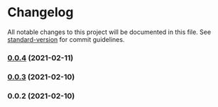 # Changelog

All notable changes to this project will be documented in this file. See [standard-version](https://github.com/conventional-changelog/standard-version) for commit guidelines.

### [0.0.4](https://github.com/everify/everify-node/compare/v0.0.3...v0.0.4) (2021-02-11)

### [0.0.3](https://github.com/everify/everify-node/compare/v0.0.2...v0.0.3) (2021-02-10)

### 0.0.2 (2021-02-10)
